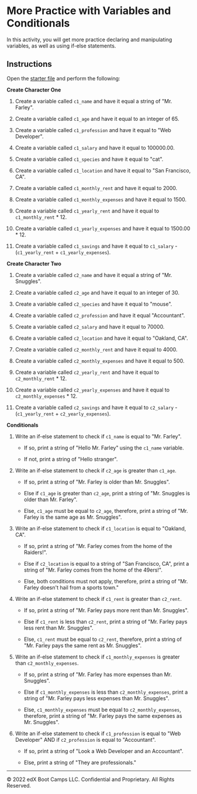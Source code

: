 # More Practice with Variables and Conditionals

In this activity, you will get more practice declaring and manipulating variables, as well as using if-else statements.

## Instructions

Open the [starter file](Unsolved/condition-control-flow-02.py) and perform the following:

**Create Character One**

1. Create a variable called `c1_name` and have it equal a string of "Mr. Farley".

2. Create a variable called `c1_age` and have it equal to an integer of 65.

3. Create a variable called `c1_profession` and have it equal to "Web Developer".

4. Create a variable called `c1_salary` and have it equal to 100000.00.

5. Create a variable called `c1_species` and have it equal to "cat".

6. Create a variable called `c1_location` and have it equal to "San Francisco, CA".

7. Create a variable called `c1_monthly_rent` and have it equal to 2000.

8. Create a variable called `c1_monthly_expenses` and have it equal to 1500.

9. Create a variable called `c1_yearly_rent` and have it equal to `c1_monthly_rent` * 12.

10. Create a variable called `c1_yearly_expenses` and have it equal to 1500.00 * 12.

11. Create a variable called `c1_savings` and have it equal to `c1_salary` - (`c1_yearly_rent` + `c1_yearly_expenses`).

**Create Character Two**

1. Create a variable called `c2_name` and have it equal a string of "Mr. Snuggles".

2. Create a variable called `c2_age` and have it equal to an integer of 30.

3. Create a variable called `c2_species` and have it equal to "mouse".

4. Create a variable called `c2_profession` and have it equal "Accountant".

5. Create a variable called `c2_salary` and have it equal to 70000.

6. Create a variable called `c2_location` and have it equal to "Oakland, CA".

7. Create a variable called `c2_monthly_rent` and have it equal to 4000.

8. Create a variable called `c2_monthly_expenses` and have it equal to 500.

9. Create a variable called `c2_yearly_rent` and have it equal to `c2_monthly_rent` * 12.

10. Create a variable called `c2_yearly_expenses` and have it equal to `c2_monthly_expenses` * 12.

11. Create a variable called `c2_savings` and have it equal to `c2_salary` - (`c1_yearly_rent` + `c2_yearly_expenses`).

**Conditionals**

1. Write an if-else statement to check if `c1_name` is equal to "Mr. Farley".

    * If so, print a string of "Hello Mr. Farley" using the `c1_name` variable.

    * If not, print a string of "Hello stranger".

2. Write an if-else statement to check if `c2_age` is greater than `c1_age`.

    * If so, print a string of "Mr. Farley is older than Mr. Snuggles".

    * Else if `c1_age` is greater than `c2_age`, print a string of "Mr. Snuggles is older than Mr. Farley".

    * Else, `c1_age` must be equal to `c2_age`, therefore, print a string of "Mr. Farley is the same age as Mr. Snuggles".

3. Write an if-else statement to check if `c1_location` is equal to "Oakland, CA".

    * If so, print a string of "Mr. Farley comes from the home of the Raiders!".

    * Else if `c2_location` is equal to a string of "San Francisco, CA", print a string of "Mr. Farley comes from the home of the 49ers!".

    * Else, both conditions must not apply, therefore, print a string of "Mr. Farley doesn't hail from a sports town."

4. Write an if-else statement to check if `c1_rent` is greater than `c2_rent`.

    * If so, print a string of "Mr. Farley pays more rent than Mr. Snuggles".

    * Else if `c1_rent` is less than `c2_rent`, print a string of "Mr. Farley pays less rent than Mr. Snuggles".

    * Else, `c1_rent` must be equal to `c2_rent`, therefore, print a string of "Mr. Farley pays the same rent as Mr. Snuggles".

5. Write an if-else statement to check if `c1_monthly_expenses` is greater than `c2_monthly_expenses`.

    * If so, print a string of "Mr. Farley has more expenses than Mr. Snuggles".

    * Else if `c1_monthly_expenses` is less than `c2_monthly_expenses`, print a string of "Mr. Farley pays less expenses than Mr. Snuggles".

    * Else, `c1_monthly_expenses` must be equal to `c2_monthly_expenses`, therefore, print a string of "Mr. Farley pays the same expenses as Mr. Snuggles".

6. Write an if-else statement to check if `c1_profession` is equal to "Web Developer" AND if `c2_profession` is equal to "Accountant".

    * If so, print a string of "Look a Web Developer and an Accountant".

    * Else, print a string of "They are professionals."

---

© 2022 edX Boot Camps LLC. Confidential and Proprietary. All Rights Reserved.

